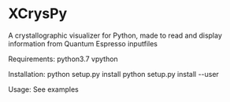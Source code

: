 # XCrysPy
A crystallographic visualizer for Python, made to read and display information from Quantum Espresso inputfiles

Requirements:
  python3.7
  vpython

Installation:
  python setup.py install
  python setup.py install --user

Usage:
  See examples
